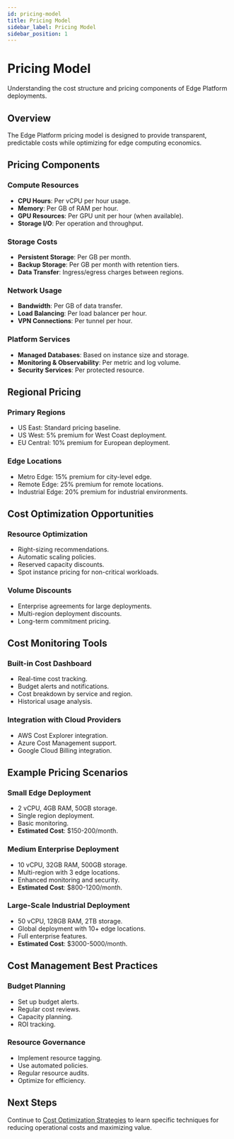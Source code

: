 ```yaml
---
id: pricing-model
title: Pricing Model
sidebar_label: Pricing Model
sidebar_position: 1
---
```


# Pricing Model

Understanding the cost structure and pricing components of Edge Platform deployments.

## Overview

The Edge Platform pricing model is designed to provide transparent, predictable costs while optimizing for edge computing economics.

## Pricing Components

### Compute Resources
- **CPU Hours**: Per vCPU per hour usage.
- **Memory**: Per GB of RAM per hour.
- **GPU Resources**: Per GPU unit per hour (when available).
- **Storage I/O**: Per operation and throughput.

### Storage Costs
- **Persistent Storage**: Per GB per month.
- **Backup Storage**: Per GB per month with retention tiers.
- **Data Transfer**: Ingress/egress charges between regions.

### Network Usage
- **Bandwidth**: Per GB of data transfer.
- **Load Balancing**: Per load balancer per hour.
- **VPN Connections**: Per tunnel per hour.

### Platform Services
- **Managed Databases**: Based on instance size and storage.
- **Monitoring & Observability**: Per metric and log volume.
- **Security Services**: Per protected resource.

## Regional Pricing

### Primary Regions
- US East: Standard pricing baseline.
- US West: 5% premium for West Coast deployment.
- EU Central: 10% premium for European deployment.

### Edge Locations
- Metro Edge: 15% premium for city-level edge.
- Remote Edge: 25% premium for remote locations.
- Industrial Edge: 20% premium for industrial environments.

## Cost Optimization Opportunities

### Resource Optimization
- Right-sizing recommendations.
- Automatic scaling policies.
- Reserved capacity discounts.
- Spot instance pricing for non-critical workloads.

### Volume Discounts
- Enterprise agreements for large deployments.
- Multi-region deployment discounts.
- Long-term commitment pricing.

## Cost Monitoring Tools

### Built-in Cost Dashboard
- Real-time cost tracking.
- Budget alerts and notifications.
- Cost breakdown by service and region.
- Historical usage analysis.

### Integration with Cloud Providers
- AWS Cost Explorer integration.
- Azure Cost Management support.
- Google Cloud Billing integration.

## Example Pricing Scenarios

### Small Edge Deployment
- 2 vCPU, 4GB RAM, 50GB storage.
- Single region deployment.
- Basic monitoring.
- **Estimated Cost**: $150-200/month.

### Medium Enterprise Deployment
- 10 vCPU, 32GB RAM, 500GB storage.
- Multi-region with 3 edge locations.
- Enhanced monitoring and security.
- **Estimated Cost**: $800-1200/month.

### Large-Scale Industrial Deployment
- 50 vCPU, 128GB RAM, 2TB storage.
- Global deployment with 10+ edge locations.
- Full enterprise features.
- **Estimated Cost**: $3000-5000/month.

## Cost Management Best Practices

### Budget Planning
- Set up budget alerts.
- Regular cost reviews.
- Capacity planning.
- ROI tracking.

### Resource Governance
- Implement resource tagging.
- Use automated policies.
- Regular resource audits.
- Optimize for efficiency.

## Next Steps

Continue to [Cost Optimization Strategies](./cost-optimization-strategies) to learn specific techniques for reducing operational costs and maximizing value. 